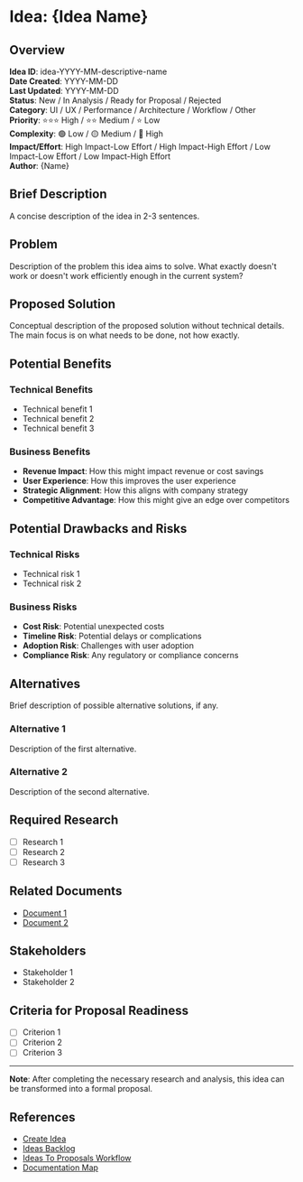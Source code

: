 # Idea: {Idea Name}

## Overview

**Idea ID**: idea-YYYY-MM-descriptive-name  
**Date Created**: YYYY-MM-DD  
**Last Updated**: YYYY-MM-DD  
**Status**: New / In Analysis / Ready for Proposal / Rejected  
**Category**: UI / UX / Performance / Architecture / Workflow / Other  
**Priority**: ⭐⭐⭐ High / ⭐⭐ Medium / ⭐ Low  
**Complexity**: 🟢 Low / 🟡 Medium / 🔴 High  
**Impact/Effort**: High Impact-Low Effort / High Impact-High Effort / Low Impact-Low Effort / Low Impact-High Effort  
**Author**: {Name}

## Brief Description

A concise description of the idea in 2-3 sentences.

## Problem

Description of the problem this idea aims to solve. What exactly doesn't work or doesn't work efficiently enough in the current system?

## Proposed Solution

Conceptual description of the proposed solution without technical details. The main focus is on what needs to be done, not how exactly.

## Potential Benefits

### Technical Benefits

- Technical benefit 1
- Technical benefit 2
- Technical benefit 3

### Business Benefits

- **Revenue Impact**: How this might impact revenue or cost savings
- **User Experience**: How this improves the user experience
- **Strategic Alignment**: How this aligns with company strategy
- **Competitive Advantage**: How this might give an edge over competitors

## Potential Drawbacks and Risks

### Technical Risks

- Technical risk 1
- Technical risk 2

### Business Risks

- **Cost Risk**: Potential unexpected costs
- **Timeline Risk**: Potential delays or complications
- **Adoption Risk**: Challenges with user adoption
- **Compliance Risk**: Any regulatory or compliance concerns

## Alternatives

Brief description of possible alternative solutions, if any.

### Alternative 1

Description of the first alternative.

### Alternative 2

Description of the second alternative.

## Required Research

- [ ] Research 1
- [ ] Research 2
- [ ] Research 3

## Related Documents

- [Document 1](path/to/document.md)
- [Document 2](path/to/document.md)

## Stakeholders

- Stakeholder 1
- Stakeholder 2

## Criteria for Proposal Readiness

- [ ] Criterion 1
- [ ] Criterion 2
- [ ] Criterion 3

---

**Note**: After completing the necessary research and analysis, this idea can be transformed into a formal proposal.

## References

- [Create Idea](../commands/create-idea.md)
- [Ideas Backlog](../workflows/ideas/ideas-backlog.md)
- [Ideas To Proposals Workflow](../methodology/ideas-to-proposals-workflow.md)
- [Documentation Map](../navigation/documentation-map.md)
